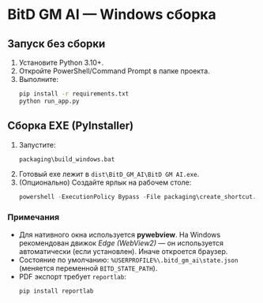 
# BitD GM AI — Windows сборка

## Запуск без сборки
1. Установите Python 3.10+.
2. Откройте PowerShell/Command Prompt в папке проекта.
3. Выполните:
   ```bat
   pip install -r requirements.txt
   python run_app.py
   ```

## Сборка EXE (PyInstaller)
1. Запустите:
   ```bat
   packaging\build_windows.bat
   ```
2. Готовый exe лежит в `dist\BitD_GM_AI\BitD GM AI.exe`.
3. (Опционально) Создайте ярлык на рабочем столе:
   ```powershell
   powershell -ExecutionPolicy Bypass -File packaging\create_shortcut.ps1
   ```

### Примечания
- Для нативного окна используется **pywebview**. На Windows рекомендован движок *Edge (WebView2)* — он используется автоматически (если установлен). Иначе откроется браузер.
- Состояние по умолчанию: `%USERPROFILE%\.bitd_gm_ai\state.json` (меняется переменной `BITD_STATE_PATH`).
- PDF экспорт требует `reportlab`:
  ```bat
  pip install reportlab
  ```
